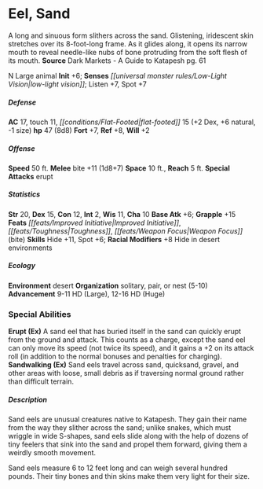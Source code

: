 ﻿---
cssclass: [monsters]
title1: Eel, Sand
is_3.5: true
desc_short: A long and sinuous form slithers across the sand. Glistening, iridescent
  skin stretches over its 8-foot-long frame. As it glides along, it opens its narrow
  mouth to reveal needle-like nubs of bone protruding from the soft flesh of its mouth.
title2: Eel, Sand
CR: 5
sources:
- name: Dark Markets - A Guide to Katapesh
  page: 61
  link: http://paizo.com/store/downloads/pathfinder/pathfinderChronicles/35E/v5748btpy87ut
alignment: N
size: Large
type: animal
initiative:
  bonus: 6
senses:
  low-light vision: true
AC:
  AC: 17
  touch: 11
  flat_footed: 15
  components:
    dex: 2
    natural: 6
    size: -1
HP:
  HP: 47
  long: 8d8
saves:
  fort: 7
  ref: 8
  will: 2
speeds:
  base: 50
attacks:
  melee:
  - - text: bite +11 (1d8+7)
      entries:
      - - damage: 1d8+7
      attack: bite
      bonus:
      - 11
  special:
  - erupt
space: 10
reach: 5
ability_scores:
  STR: 20
  DEX: 15
  CON: 12
  INT: 2
  WIS: 11
  CHA: 10
BAB: 6
grapple_3.5: 15
feats:
- name: Improved Initiative
- name: Toughness
- name: Weapon Focus (bite)
skills:
  Hide: 11
  Spot: 7
  Listen: 7
  _racial_mods:
    Hide:
      in desert environments: 8
ecology:
  environment: desert
  organization: solitary, pair, or nest (5-10)
  advancement_3.5:
  - type: size
    HD_min: 9
    size: Large
    HD_max: 11
  - type: size
    HD_min: 12
    size: Huge
    HD_max: 16
special_abilities:
  Erupt (Ex): A sand eel that has buried itself in the sand can quickly erupt from
    the ground and attack. This counts as a charge, except the sand eel can only move
    its speed (not twice its speed), and it gains a +2 on its attack roll (in addition
    to the normal bonuses and penalties for charging).
  Sandwalking (Ex): Sand eels travel across sand, quicksand, gravel, and other areas
    with loose, small debris as if traversing normal ground rather than difficult
    terrain.
desc_long: |-
  Sand eels are unusual creatures native to Katapesh. They gain their name from the way they slither across the sand; unlike snakes, which must wriggle in wide S-shapes, sand eels slide along with the help of dozens of tiny feelers that sink into the sand and propel them forward, giving them a weirdly smooth movement.

  Sand eels measure 6 to 12 feet long and can weigh several hundred pounds. Their tiny bones and thin skins make them very light for their size.

---

# Eel, Sand
A long and sinuous form slithers across the sand. Glistening, iridescent skin stretches over its 8-foot-long frame. As it glides along, it opens its narrow mouth to reveal needle-like nubs of bone protruding from the soft flesh of its mouth.
**Source** Dark Markets - A Guide to Katapesh pg. 61

N Large animal
**Init** +6; **Senses** _[[universal monster rules/Low-Light Vision|low-light vision]]_; Listen +7, Spot +7

##### Defense

**AC** 17, touch 11, _[[conditions/Flat-Footed|flat-footed]]_ 15 (+2 Dex, +6 natural, -1 size)
**hp** 47 (8d8)
**Fort** +7, **Ref** +8, **Will** +2

##### Offense
**Speed** 50 ft.
**Melee** bite +11 (1d8+7)
**Space** 10 ft., **Reach** 5 ft.
**Special Attacks** erupt

##### Statistics
**Str** 20, **Dex** 15, **Con** 12, **Int** 2, **Wis** 11, **Cha** 10
**Base Atk** +6; **Grapple** +15
**Feats** _[[feats/Improved Initiative|Improved Initiative]]_, _[[feats/Toughness|Toughness]]_, _[[feats/Weapon Focus|Weapon Focus]]_ (bite)
**Skills** Hide +11, Spot +6; **Racial Modifiers** +8 Hide in desert environments

##### Ecology

**Environment** desert
**Organization** solitary, pair, or nest (5-10)
**Advancement** 9-11 HD (Large), 12-16 HD (Huge)

### Special Abilities

**Erupt (Ex)** A sand eel that has buried itself in the sand can quickly erupt from the ground and attack. This counts as a charge, except the sand eel can only move its speed (not twice its speed), and it gains a +2 on its attack roll (in addition to the normal bonuses and penalties for charging).
**Sandwalking (Ex)** Sand eels travel across sand, quicksand, gravel, and other areas with loose, small debris as if traversing normal ground rather than difficult terrain.

##### Description

Sand eels are unusual creatures native to Katapesh. They gain their name from the way they slither across the sand; unlike snakes, which must wriggle in wide S-shapes, sand eels slide along with the help of dozens of tiny feelers that sink into the sand and propel them forward, giving them a weirdly smooth movement.

Sand eels measure 6 to 12 feet long and can weigh several hundred pounds. Their tiny bones and thin skins make them very light for their size.